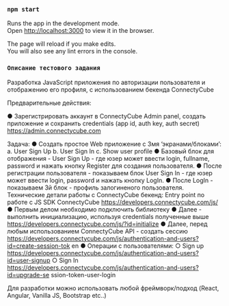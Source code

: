 ### `npm start`

Runs the app in the development mode.<br>
Open [http://localhost:3000](http://localhost:3000) to view it in the browser.

The page will reload if you make edits.<br>
You will also see any lint errors in the console.


### `Описание тестового задания`

Разработка JavaScript приложения по авторизации пользователя и отображению его профиля, с использованием бекенда ConnectyCube

Предварительные действия:

● Зарегистрировать аккаунт в ConnectyCube Admin panel, создать приложение и
сохранить credentials (app id, auth key, auth secret)
https://admin.connectycube.com

Задача:
● Создать простое Web приложение с 3мя ‘экранами/блоками’:
a. User Sign Up
b. User Sign In
c. Show user profile
● Базовый блок для отображения - User Sign Up - где юзер может ввести login,
fullname, password и нажать кнопку Register для создания пользователя.
● После регистрации пользователя - показываем блок User Sign In - где юзер может
ввести login, password и нажать кнопку LogIn.
● После LogIn - показываем 3й блок - профиль залогиненого пользователя.
Технические детали работы с ConnectyCube бекенд:
Entry point по работе с JS SDK ConnectyCube https://developers.connectycube.com/js/
● Первым делом необходимо подключить библиотеку
● Далее - выполнить инициализацию, используя credentials полученные выше
https://developers.connectycube.com/js/?id=initialize
● Далее, перед любым использованием ConnectyCube API - создать сессию
https://developers.connectycube.com/js/authentication-and-users?id=create-session-tok
en
● Операции с пользователями:
○ Sign up
https://developers.connectycube.com/js/authentication-and-users?id=user-signup
○ Sign In
https://developers.connectycube.com/js/authentication-and-users?id=upgrade-se
ssion-token-user-login

Для разработки можно использовать любой фреймворк/подход (React, Angular, Vanilla JS,
Bootstrap etc..)

